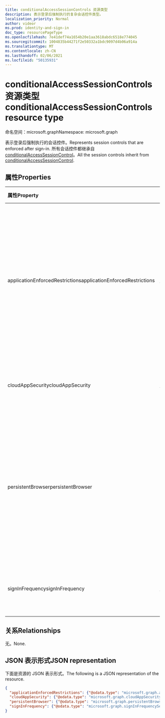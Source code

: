 ```yaml
---
title: conditionalAccessSessionControls 资源类型
description: 表示登录后强制执行的复杂会话控件类型。
localization_priority: Normal
author: videor
ms.prod: identity-and-sign-in
doc_type: resourcePageType
ms.openlocfilehash: 7e41def74a1654b20e1aa3618abdc6518e774045
ms.sourcegitcommit: 1004835b44271f2e50332a1bdc9097d4b06a914a
ms.translationtype: MT
ms.contentlocale: zh-CN
ms.lasthandoff: 02/06/2021
ms.locfileid: "50135931"
---
```

# <a name="conditionalaccesssessioncontrols-resource-type"></a><span data-ttu-id="4d120-103">conditionalAccessSessionControls 资源类型</span><span class="sxs-lookup"><span data-stu-id="4d120-103">conditionalAccessSessionControls resource type</span></span>

<span data-ttu-id="4d120-104">命名空间：microsoft.graph</span><span class="sxs-lookup"><span data-stu-id="4d120-104">Namespace: microsoft.graph</span></span>

<span data-ttu-id="4d120-105">表示登录后强制执行的会话控件。</span><span class="sxs-lookup"><span data-stu-id="4d120-105">Represents session controls that are enforced after sign-in.</span></span>
<span data-ttu-id="4d120-106">所有会话控件都继承自 [conditionalAccessSessionControl](conditionalaccesssessioncontrol.md)。</span><span class="sxs-lookup"><span data-stu-id="4d120-106">All the session controls inherit from [conditionalAccessSessionControl](conditionalaccesssessioncontrol.md).</span></span>

## <a name="properties"></a><span data-ttu-id="4d120-107">属性</span><span class="sxs-lookup"><span data-stu-id="4d120-107">Properties</span></span>

| <span data-ttu-id="4d120-108">属性</span><span class="sxs-lookup"><span data-stu-id="4d120-108">Property</span></span>     | <span data-ttu-id="4d120-109">类型</span><span class="sxs-lookup"><span data-stu-id="4d120-109">Type</span></span>        | <span data-ttu-id="4d120-110">说明</span><span class="sxs-lookup"><span data-stu-id="4d120-110">Description</span></span> |
|:-------------|:------------|:------------|
|<span data-ttu-id="4d120-111">applicationEnforcedRestrictions</span><span class="sxs-lookup"><span data-stu-id="4d120-111">applicationEnforcedRestrictions</span></span>|[<span data-ttu-id="4d120-112">applicationEnforcedRestrictionsSessionControl</span><span class="sxs-lookup"><span data-stu-id="4d120-112">applicationEnforcedRestrictionsSessionControl</span></span>](applicationenforcedrestrictionssessioncontrol.md)| <span data-ttu-id="4d120-113">强制实施应用程序限制的会话控制。</span><span class="sxs-lookup"><span data-stu-id="4d120-113">Session control to enforce application restrictions.</span></span> <span data-ttu-id="4d120-114">只有 Exchange Online 和 Sharepoint Online 支持此会话控制。</span><span class="sxs-lookup"><span data-stu-id="4d120-114">Only Exchange Online and Sharepoint Online support this session control.</span></span> |
|<span data-ttu-id="4d120-115">cloudAppSecurity</span><span class="sxs-lookup"><span data-stu-id="4d120-115">cloudAppSecurity</span></span>|[<span data-ttu-id="4d120-116">cloudAppSecuritySessionControl</span><span class="sxs-lookup"><span data-stu-id="4d120-116">cloudAppSecuritySessionControl</span></span>](cloudappsecuritysessioncontrol.md)| <span data-ttu-id="4d120-117">应用云应用安全性的会话控制。</span><span class="sxs-lookup"><span data-stu-id="4d120-117">Session control to apply cloud app security.</span></span>|
|<span data-ttu-id="4d120-118">persistentBrowser</span><span class="sxs-lookup"><span data-stu-id="4d120-118">persistentBrowser</span></span>|[<span data-ttu-id="4d120-119">persistentBrowserSessionControl</span><span class="sxs-lookup"><span data-stu-id="4d120-119">persistentBrowserSessionControl</span></span>](persistentbrowsersessioncontrol.md)| <span data-ttu-id="4d120-120">用于定义是否保留 Cookie 的会话控件。</span><span class="sxs-lookup"><span data-stu-id="4d120-120">Session control to define whether to persist cookies or not.</span></span> <span data-ttu-id="4d120-121">应选择所有应用，使此会话控件正常工作。</span><span class="sxs-lookup"><span data-stu-id="4d120-121">All apps should be selected for this session control to work correctly.</span></span> |
|<span data-ttu-id="4d120-122">signInFrequency</span><span class="sxs-lookup"><span data-stu-id="4d120-122">signInFrequency</span></span>|[<span data-ttu-id="4d120-123">signInFrequencySessionControl</span><span class="sxs-lookup"><span data-stu-id="4d120-123">signInFrequencySessionControl</span></span>](signinfrequencysessioncontrol.md)| <span data-ttu-id="4d120-124">强制登录频率的会话控制。</span><span class="sxs-lookup"><span data-stu-id="4d120-124">Session control to enforce signin frequency.</span></span>|

## <a name="relationships"></a><span data-ttu-id="4d120-125">关系</span><span class="sxs-lookup"><span data-stu-id="4d120-125">Relationships</span></span>

<span data-ttu-id="4d120-126">无。</span><span class="sxs-lookup"><span data-stu-id="4d120-126">None.</span></span>

## <a name="json-representation"></a><span data-ttu-id="4d120-127">JSON 表示形式</span><span class="sxs-lookup"><span data-stu-id="4d120-127">JSON representation</span></span>

<span data-ttu-id="4d120-128">下面是资源的 JSON 表示形式。</span><span class="sxs-lookup"><span data-stu-id="4d120-128">The following is a JSON representation of the resource.</span></span>

<!-- {
  "blockType": "resource",
  "optionalProperties": [
    "applicationEnforcedRestrictions",
    "persistentBrowser",
    "cloudAppSecurity",
    "signInFrequency"
  ],
  "@odata.type": "microsoft.graph.conditionalAccessSessionControls",
  "baseType": null
}-->

```json
{
  "applicationEnforcedRestrictions": {"@odata.type": "microsoft.graph.applicationEnforcedRestrictionsSessionControl"},
  "cloudAppSecurity": {"@odata.type": "microsoft.graph.cloudAppSecuritySessionControl"},
  "persistentBrowser": {"@odata.type": "microsoft.graph.persistentBrowserSessionControl"},
  "signInFrequency": {"@odata.type": "microsoft.graph.signInFrequencySessionControl"}
}
```

<!-- uuid: 16cd6b66-4b1a-43a1-adaf-3a886856ed98
2019-02-04 14:57:30 UTC -->
<!-- {
  "type": "#page.annotation",
  "description": "conditionalAccessSessionControls resource",
  "keywords": "",
  "section": "documentation",
  "tocPath": ""
}-->

